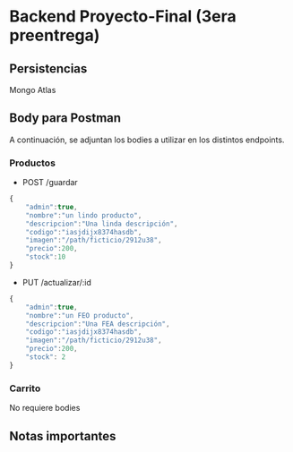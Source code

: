 # Backend Proyecto-Final (3era preentrega)

## Persistencias
Mongo Atlas

## Body para Postman
A continuación, se adjuntan los bodies a utilizar en los distintos endpoints.

### Productos
- POST /guardar
```Javascript 
{
    "admin":true,
    "nombre":"un lindo producto",
    "descripcion":"Una linda descripción",
    "codigo":"iasjdijx8374hasdb",
    "imagen":"/path/ficticio/2912u38",
    "precio":200,
    "stock":10
}
```

- PUT /actualizar/:id
```Javascript 
{
    "admin":true,
    "nombre":"un FEO producto",
    "descripcion":"Una FEA descripción",
    "codigo":"iasjdijx8374hasdb",
    "imagen":"/path/ficticio/2912u38",
    "precio":200,
    "stock": 2
}
```

### Carrito
No requiere bodies

## Notas importantes

